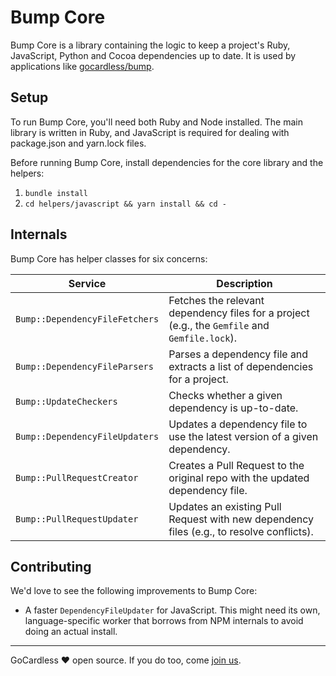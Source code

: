 # Bump Core

Bump Core is a library containing the logic to keep a project's Ruby,
JavaScript, Python and Cocoa dependencies up to date. It is used by applications
like [gocardless/bump](https://github.com/gocardless/bump).

## Setup

To run Bump Core, you'll need both Ruby and Node installed. The main library is
written in Ruby, and JavaScript is required for dealing with package.json and
yarn.lock files.

Before running Bump Core, install dependencies for the core library and the
helpers:

1. `bundle install`
2. `cd helpers/javascript && yarn install && cd -`

## Internals

Bump Core has helper classes for six concerns:

| Service                        | Description                                                                                   |
|--------------------------------|-----------------------------------------------------------------------------------------------|
| `Bump::DependencyFileFetchers` | Fetches the relevant dependency files for a project (e.g., the `Gemfile` and `Gemfile.lock`). |
| `Bump::DependencyFileParsers`  | Parses a dependency file and extracts a list of dependencies for a project.                   |
| `Bump::UpdateCheckers`         | Checks whether a given dependency is up-to-date.                                              |
| `Bump::DependencyFileUpdaters` | Updates a dependency file to use the latest version of a given dependency.                    |
| `Bump::PullRequestCreator`     | Creates a Pull Request to the original repo with the updated dependency file.                 |
| `Bump::PullRequestUpdater`     | Updates an existing Pull Request with new dependency files (e.g., to resolve conflicts).      |

## Contributing

We'd love to see the following improvements to Bump Core:

- A faster `DependencyFileUpdater` for JavaScript. This might need its own,
  language-specific worker that borrows from NPM internals to avoid doing an
  actual install.

---

GoCardless ♥ open source. If you do too, come [join us](https://gocardless.com/about/jobs/software-engineer/).
